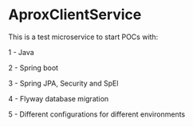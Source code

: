 # AproxClientService

This is a test microservice to start POCs with:

1 - Java

2 - Spring boot

3 - Spring JPA, Security and SpEl

4 - Flyway database migration

5 - Different configurations for different environments
